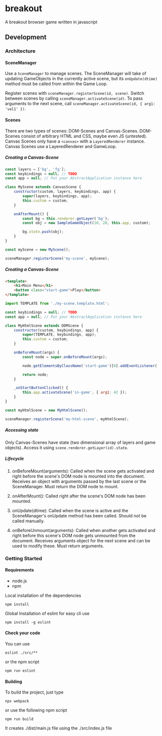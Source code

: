 # breakout

A breakout browser game written in javascript

## Development
### Architecture
#### SceneManager
Use a `SceneManager` to manage scenes. The SceneManager will take of updating GameObjects in the currently active scene, but its `onUpdate(dtime)` method must be called from within the Game Loop.

Register scenes with `sceneManager.registerScene(id, scene)`. Switch between scenes by calling `sceneManager.activateScene(id)`. To pass arguments to the next scene, call `sceneManager.activateScene(id, { arg1: 'val1' })`.

#### Scenes
There are two types of scenes: DOM-Scenes and Canvas-Scenes. DOM-Scenes consist of arbitrary HTML and CSS, maybe even JS (untested). Canvas Scenes only have a `<canvas>` with a `LayeredRenderer` instance. Canvas Scenes use a LayeredRenderer and GameLoop.

##### Creating a Canvas-Scene
```js
const layers = ['bg', 'fg'];
const keybindings = null; // TODO
const app = null; // Put your AbstractApplication instance here

class MyScene extends CanvasScene {
    constructor(custom, layers, keybindings, app) {
        super(layers, keybindings, app);
        this.custom = custom;
    }

    onAfterMount() {
        const bg = this.renderer.getLayer('bg');
        const obj = new SampleGameObject(10, 20, this.app, custom);

        bg.state.push(obj);
    }
}

const myScene = new MyScene();

sceneManager.registerScene('my-scene', myScene);
```

##### Creating a Canvas-Scene
```html
<template>
    <h1>Main Menu</h1>
    <button class="start-game">Play</button>
</template>
```
```js
import TEMPLATE from './my-scene.template.html';

const keybindings = null; // TODO
const app = null; // Put your AbstractApplication instance here

class MyHtmlScene extends DOMScene {
    constructor(custom, keybindings, app) {
        super(TEMPLATE, keybindings, app);
        this.custom = custom;
    }

    onBeforeMount(args) {
        const node = super.onBeforeMount(args);

        node.getElementsByClassName('start-game')[0].addEventListener('click', this._onStartButtonClicked);

        return node;
    }

    _onStartButtonClicked() {
        this.app.activateScene('in-game', { arg1: 42 });
    }
}

const myHtmlScene = new MyHtmlScene();

sceneManager.registerScene('my-html-scene', myHtmlScene);
```

##### Accessing state
Only Canvas-Scenes have state (two dimensional array of layers and game objects). Access it using `scene.renderer.getLayer(id).state`.

##### Lifecycle
1. onBeforeMount(arguments): Called when the scene gets activated and right before the scene's DOM node is mounted into the document. Receives an object with arguments passed by the last scene or the SceneManager. Must return the DOM node to mount.

2. onAfterMount(): Called right after the scene's DOM node has been mounted.

3. onUpdate(dtime): Called when the scene is active and the SceneManager's onUpdate method has been called. Should not be called manually.

4. onBeforeUnmount(arguments): Called when another gets activated and right before this scene's DOM node gets unmounted from the document. Receives arguments object for the next scene and can be used to modify these. Must return arguments.

### Getting Started

#### Requirements

* node.js
* npm

Local installation of the dependencies
```
npm install
```

Global Installation of eslint for easy cli use
```
npm install -g eslint
```

#### Check your code

You can use
```
eslint ./src/**
```
or the npm script
```
npm run eslint
```

#### Building

To build the project, just type
```
npx webpack
```
or use the following npm script
```
npm run build
```

It creates ./dist/main.js file using the ./src/index.js file
